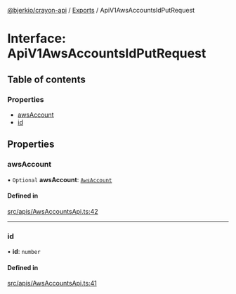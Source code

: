 [@bjerkio/crayon-api](../README.md) / [Exports](../modules.md) / ApiV1AwsAccountsIdPutRequest

# Interface: ApiV1AwsAccountsIdPutRequest

## Table of contents

### Properties

- [awsAccount](ApiV1AwsAccountsIdPutRequest.md#awsaccount)
- [id](ApiV1AwsAccountsIdPutRequest.md#id)

## Properties

### awsAccount

• `Optional` **awsAccount**: [`AwsAccount`](AwsAccount.md)

#### Defined in

[src/apis/AwsAccountsApi.ts:42](https://github.com/bjerkio/crayon-api-js/blob/22cd66d/src/apis/AwsAccountsApi.ts#L42)

___

### id

• **id**: `number`

#### Defined in

[src/apis/AwsAccountsApi.ts:41](https://github.com/bjerkio/crayon-api-js/blob/22cd66d/src/apis/AwsAccountsApi.ts#L41)
